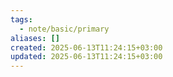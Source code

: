 ```yaml
---
tags:
  - note/basic/primary
aliases: []
created: 2025-06-13T11:24:15+03:00
updated: 2025-06-13T11:24:15+03:00
---
```


